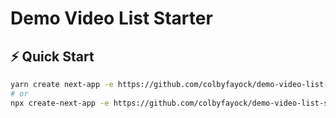 # Demo Video List Starter

## ⚡️ Quick Start

```bash
yarn create next-app -e https://github.com/colbyfayock/demo-video-list-starter
# or
npx create-next-app -e https://github.com/colbyfayock/demo-video-list-starter
```
